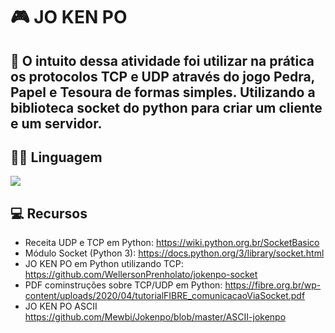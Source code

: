 # 🎮 JO KEN PO

## 📌 O intuito dessa atividade foi utilizar na prática os protocolos TCP e UDP através do jogo Pedra, Papel e Tesoura de formas simples. Utilizando a biblioteca socket do python para criar um cliente e um servidor.

## 👩‍💻 Linguagem 
<img src="https://img.shields.io/badge/Python-FFD43B?style=for-the-badge&logo=python&logoColor=blue"/>

## 💻 Recursos

 + Receita UDP e TCP em Python: https://wiki.python.org.br/SocketBasico
 + Módulo Socket (Python 3): https://docs.python.org/3/library/socket.html
 + JO KEN PO em Python utilizando TCP: https://github.com/WellersonPrenholato/jokenpo-socket
 + PDF cominstruções sobre TCP/UDP em Python: https://fibre.org.br/wp-content/uploads/2020/04/tutorialFIBRE_comunicacaoViaSocket.pdf
 + JO KEN PO ASCII https://github.com/Mewbi/Jokenpo/blob/master/ASCII-jokenpo

